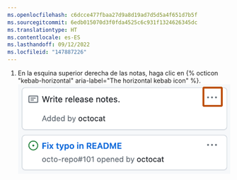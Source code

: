 ```yaml
---
ms.openlocfilehash: c6dcce477fbaa27d9a8d19ad7d5d5a4f651d7b5f
ms.sourcegitcommit: 6edb015070d3f0fda4525c6c931f1324626345dc
ms.translationtype: HT
ms.contentlocale: es-ES
ms.lasthandoff: 09/12/2022
ms.locfileid: "147887226"
---
```

1. En la esquina superior derecha de las notas, haga clic en {% octicon "kebab-horizontal" aria-label="The horizontal kebab icon" %}.
  ![Icono de kebab horizontal en la esquina superior derecha de la nota](/assets/images/help/projects/note-more-options.png)
